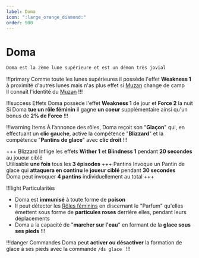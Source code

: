 ```yaml
---
label: Doma
icon: ":large_orange_diamond:"
order: 900
---
```


# Doma

```txt
Doma est la 2ème lune supérieure et est un démon très jovial
```

!!!primary
Comme toute les lunes supérieures il possède l'effet **Weakness 1** à proximité d'autres lunes mais n'as plus effet si [Muzan](./muzan) change de camp <br>
Il connaît l'identité du [Muzan](./muzan)
!!!

!!!success Effets
Doma possède l'effet **Weakness 1** de jour et **Force 2** la nuit <br>
Si Doma **tue un rôle féminin** il gagne **un coeur** supplémentaire ainsi qu'un bonus de **2% de Force**
!!!

!!!warning Items
À l’annonce des rôles, Doma reçoit son "**Glaçon**" qui, en effectuant un **clic gauche**, active la compétence "**Blizzard**" et la compétence "**Pantins de glace**" avec **clic droit**
!!!

+++ Blizzard
Inflige les effets **Wither 1** et **Blindness 1** pendant **20 secondes** au joueur ciblé <br>
Utilisable **une fois** tous les **3 épisodes**
+++ Pantins
Invoque un Pantin de glace qui **attaquera en continu** le **joueur ciblé** pendant **30 secondes** <br>
Doma peut invoquer **4 pantins** individuellement au total
+++

!!!light Particularités
- Doma est **immunisé** à toute forme de **poison**
- Il peut détecter les [Rôles féminins](/demonslayer-uhc/divers/rf) en discernant le "Parfum" qu'elles émettent sous forme de **particules roses** derrière elles, pendant leurs déplacements
- Doma a la capacité de "**marcher sur l'eau**" en formant de la **glace sous ses pieds**
!!!

!!!danger Commandes
Doma peut **activer ou désactiver** la formation de glace à ses pieds avec la commande ```/ds glace ```
!!!
